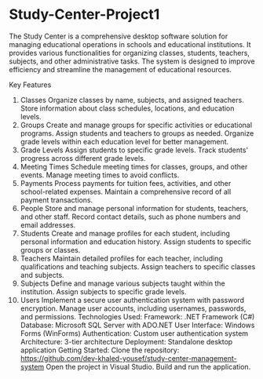 # Study-Center-Project1
The Study Center is a comprehensive desktop software solution for managing educational operations in schools and educational institutions. It provides various functionalities for organizing classes, students, teachers, subjects, and other administrative tasks. The system is designed to improve efficiency and streamline the management of educational resources.

Key Features
1. Classes
Organize classes by name, subjects, and assigned teachers.
Store information about class schedules, locations, and education levels.
2. Groups
Create and manage groups for specific activities or educational programs.
Assign students and teachers to groups as needed.
Organize grade levels within each education level for better management.
3. Grade Levels
Assign students to specific grade levels.
Track students' progress across different grade levels.
4. Meeting Times
Schedule meeting times for classes, groups, and other events.
Manage meeting times to avoid conflicts.
5. Payments
Process payments for tuition fees, activities, and other school-related expenses.
Maintain a comprehensive record of all payment transactions.
6. People
Store and manage personal information for students, teachers, and other staff.
Record contact details, such as phone numbers and email addresses.
7. Students
Create and manage profiles for each student, including personal information and education history.
Assign students to specific groups or classes.
8. Teachers
Maintain detailed profiles for each teacher, including qualifications and teaching subjects.
Assign teachers to specific classes and subjects.
9. Subjects
Define and manage various subjects taught within the institution.
Assign subjects to specific grade levels.
10. Users
Implement a secure user authentication system with password encryption.
Manage user accounts, including usernames, passwords, and permissions.
Technologies Used:
Framework: .NET Framework (C#)
Database: Microsoft SQL Server with ADO.NET
User Interface: Windows Forms (WinForms)
Authentication: Custom user authentication system
Architecture: 3-tier architecture
Deployment: Standalone desktop application
Getting Started:
Clone the repository: https://github.com/dev-khaled-yousef/study-center-management-system
Open the project in Visual Studio.
Build and run the application.
